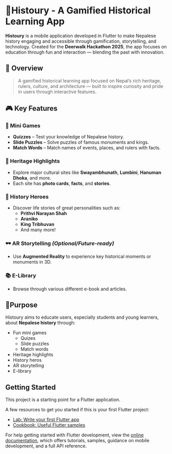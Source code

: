 # 📱Histoury - A Gamified Historical Learning App
**Histoury** is a mobile application developed in Flutter to make Nepalese history engaging and accessible through gamification, storytelling, and technology. Created for the **Deerwalk Hackathon 2025**, the app focuses on education through fun and interaction — blending the past with innovation.

## 📱 Overview
> A gamified historical learning app focused on Nepal’s rich heritage, rulers, culture, and architecture — built to inspire curiosity and pride in users through interactive features.

## 🎮 Key Features

### 🎲 Mini Games
- **Quizzes** – Test your knowledge of Nepalese history.
- **Slide Puzzles** – Solve puzzles of famous monuments and kings.
- **Match Words** – Match names of events, places, and rulers with facts.

### 🏯 Heritage Highlights
- Explore major cultural sites like **Swayambhunath**, **Lumbini**, **Hanuman Dhoka**, and more.
- Each site has **photo cards**, **facts**, and **stories**.

### 👑 History Heroes
- Discover life stories of great personalities such as:
    - **Prithvi Narayan Shah**
    - **Araniko**
    - **King Tribhuvan**
    - And many more!

### 🕶️ AR Storytelling *(Optional/Future-ready)*
- Use **Augmented Reality** to experience key historical moments or monuments in 3D.
### 📚 E-Library
- Browse through various different e-book and articles. 

## 🧠Purpose 
Histoury aims to educate users, especially students and young learners, about **Nepalese history** through:
- Fun mini games
  - Quizes
  - Slide puzzles
  - Match words
- Heritage highlights
- History heros
- AR storytelling
- E-library

## Getting Started

This project is a starting point for a Flutter application.

A few resources to get you started if this is your first Flutter project:

- [Lab: Write your first Flutter app](https://docs.flutter.dev/get-started/codelab)
- [Cookbook: Useful Flutter samples](https://docs.flutter.dev/cookbook)

For help getting started with Flutter development, view the
[online documentation](https://docs.flutter.dev/), which offers tutorials,
samples, guidance on mobile development, and a full API reference.